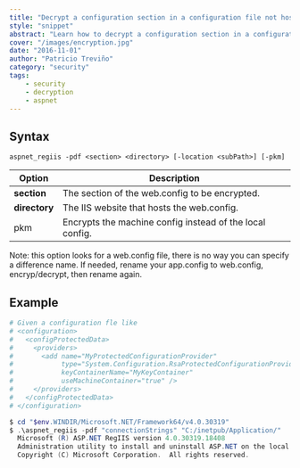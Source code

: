 ```yaml
---
title: "Decrypt a configuration section in a configuration file not hosted in IIS"
style: "snippet"
abstract: "Learn how to decrypt a configuration section in a configuration file not hosted in IIS"
cover: "/images/encryption.jpg"
date: "2016-11-01"
author: "Patricio Treviño"
category: "security"
tags:
    - security
    - decryption
    - aspnet
---
```


<!-- start:abstract -->

## Syntax

```
aspnet_regiis -pdf <section> <directory> [-location <subPath>] [-pkm]
```

| Option        | Description                                             |
| ------------- | -------------------------------------------------------- |
| **section**   | The section of the web.config to be encrypted.           |
| **directory** | The IIS website that hosts the web.config.               |
| pkm           | Encrypts the machine config instead of the local config. |

Note: this option looks for a web.config file, there is no way you can specify a difference name. If needed, rename your app.config to web.config, encryp/decrypt, then rename again.  

<!-- end:abstract -->

## Example

```powershell
# Given a configuration fle like
# <configuration>
#   <configProtectedData>
#     <providers>
#       <add name="MyProtectedConfigurationProvider" 
#            type="System.Configuration.RsaProtectedConfigurationProvider, ..." 
#            keyContainerName="MyKeyContainer" 
#            useMachineContainer="true" />
#     </providers>
#   </configProtectedData>
# </configuration>

$ cd "$env.WINDIR/Microsoft.NET/Framework64/v4.0.30319"
$ .\aspnet_regiis -pdf "connectionStrings" "C:/inetpub/Application/"
  Microsoft (R) ASP.NET RegIIS version 4.0.30319.18408
  Administration utility to install and uninstall ASP.NET on the local machine.
  Copyright (C) Microsoft Corporation.  All rights reserved.


``` 
